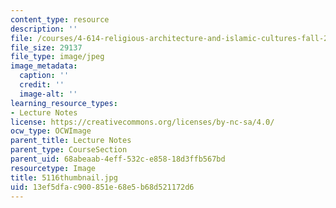 ```yaml
---
content_type: resource
description: ''
file: /courses/4-614-religious-architecture-and-islamic-cultures-fall-2002/13ef5dfac900851e68e5b68d521172d6_5116thumbnail.jpg
file_size: 29137
file_type: image/jpeg
image_metadata:
  caption: ''
  credit: ''
  image-alt: ''
learning_resource_types:
- Lecture Notes
license: https://creativecommons.org/licenses/by-nc-sa/4.0/
ocw_type: OCWImage
parent_title: Lecture Notes
parent_type: CourseSection
parent_uid: 68abeaab-4eff-532c-e858-18d3ffb567bd
resourcetype: Image
title: 5116thumbnail.jpg
uid: 13ef5dfa-c900-851e-68e5-b68d521172d6
---
```

